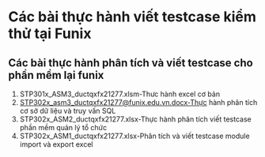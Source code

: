 # Các bài thực hành viết testcase kiểm thử tại Funix

## Các bài thực hành phân tích và viết testcase cho phần mềm lại funix

1. STP301x_ASM3_ductqxfx21277.xlsm-Thưc hành excel cơ bản
2. STP302x_asm3_ductqxfx21277@funix.edu.vn.docx-Thực hành phân tích cơ 
    sở dữ liệu và truy vấn SQL
3. STP302x_ASM2_ductqxfx21277.xlsx-Thực hành phân tích viết testcase phần mềm quản lý tổ chức
4. STP302x_ASM1_ductqxfx21277.xlsx-Phân tích và viết testcase module import và export excel

